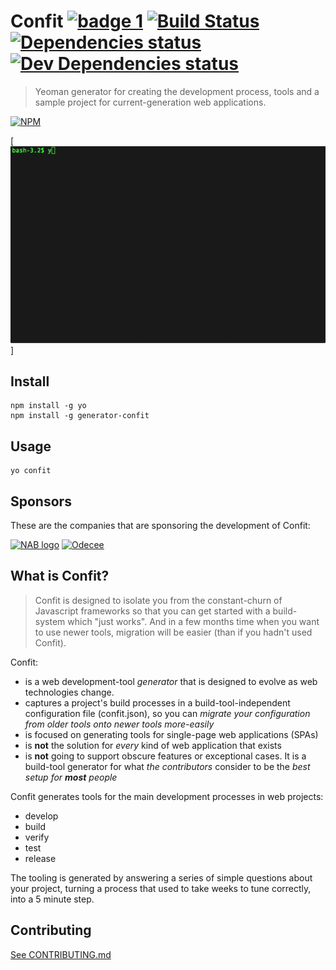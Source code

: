 # Confit [![badge 1](https://img.shields.io/badge/follows-npm%20checklist-brightgreen.svg)](CHECKLIST.md) [![Build Status](https://travis-ci.org/odecee/generator-confit.svg)](https://travis-ci.org/odecee/generator-confit) [![Dependencies status](https://david-dm.org/odecee/generator-confit/status.svg?theme=shields.io)](https://david-dm.org/odecee/generator-confit#info=dependencies) [![Dev Dependencies status](https://david-dm.org/odecee/generator-confit/dev-status.svg?theme=shields.io)](https://david-dm.org/odecee/generator-confit#info=devDependencies)

> Yeoman generator for creating the development process, tools and a sample project for current-generation web applications.

[![NPM](https://nodei.co/npm/generator-confit.png?downloads=true)](https://npmjs.org/package/generator-confit)

[![terminal](terminal.gif)]


## Install

    npm install -g yo
    npm install -g generator-confit

## Usage

    yo confit
    
## Sponsors

These are the companies that are sponsoring the development of Confit:

[![NAB logo](http://developer.nab.com.au/images/5a2a9621.nab-logo-horizontal.png)](https://www.nab.com.au)
[![Odecee](http://odecee.com.au/wp-content/themes/odecee/library/images/logo.svg)](http://www.odecee.com.au)


## What is Confit?

> Confit is designed to isolate you from the constant-churn of Javascript frameworks so that you can get started with a build-system
  which "just works". And in a few months time when you want to use newer tools, migration will be easier (than if you hadn't used Confit).

Confit:
- is a web development-tool *generator* that is designed to evolve as web technologies change.
- captures a project's build processes in a build-tool-independent configuration file (confit.json), so you can *migrate your configuration from older tools onto newer tools more-easily*
- is focused on generating tools for single-page web applications (SPAs)
- is **not** the solution for *every* kind of web application that exists
- is **not** going to support obscure features or exceptional cases. It is a build-tool generator for what *the contributors* consider to be the *best setup for **most** people*


Confit generates tools for the main development processes in web projects:
- develop
- build
- verify
- test
- release

The tooling is generated by answering a series of simple questions about your project, turning a process that used to take weeks to
tune correctly, into a 5 minute step.



## Contributing

[See CONTRIBUTING.md](CONTRIBUTING.md)
